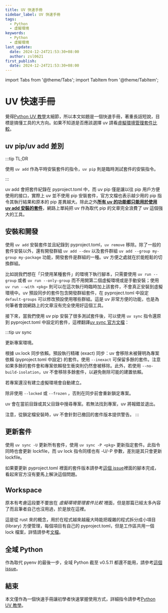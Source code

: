```yaml
---
title: UV 快速手冊
sidebar_label: UV 快速手冊
tags:
  - Python
  - 虛擬環境
keywords:
  - Python
  - 虛擬環境
last_update:
  date: 2024-12-24T21:53:30+08:00
  author: zsl0621
first_publish:
  date: 2024-12-24T21:53:30+08:00
---
```


import Tabs from '@theme/Tabs';
import TabItem from '@theme/TabItem';

# UV 快速手冊

覺得[Python UV 教學](./python-uv-complete-guide/)太細節，所以本文如題是一個快速手冊，著重長話短說，目標是搞懂工具的大方向。如果不知道是否應該選擇 uv 請看[虛擬環境管理套件比較](./virtual-environment-management-comparison)。

## uv pip/uv add 差別

:::tip TL;DR

使用 `uv add` 作為平時安裝套件的指令，`uv pip` 則是臨時測試套件的安裝指令。

:::

uv add 會把套件紀錄在 pyproject.toml 中，而 uv pip 僅是讓以往 pip 用戶方便使用的接口，實際上 uv 並不使用 pip 安裝套件，官方文檔也表示越少用的 pip 指令其執行結果和原本的 pip 差異越大。除此之外<u>**所有 uv 的功能都只能用於使用 uv add 安裝的套件**</u>，網路上單純把 uv 作為取代 pip 的文章完全浪費了 uv 這個強大的工具。

## 安裝和開發

使用 `uv add` 安裝套件並且紀錄到 pyproject.toml，`uv remove` 移除。除了一般的套件安裝以外，還有開發群組 `uv add --dev` 以及套件群組 `uv add --group my-group my-package` 功能，開發套件是群組的一種。uv 方便之處就在於能輕鬆的切換群組。

比如說我們想在「只使用某種套件」的環境下執行腳本，只需要使用 `uv run --group` 或者 `uv run --only-group` 而不用開第二個虛擬環境或是手動安裝；使用 `uv run --with <pkg>` 則可以在這次執行時臨時加上該套件，不會真正安裝到虛擬環境中。uv 預設同步的套件包含開發群組套件，在 pyproject.toml 中設定 `default-groups` 可以修改預設使用哪些群組。這是 uv 非常方便的功能，也是為何筆者會說網路上的文章沒有完全使用好這個工具。

接下來，當我們使用 uv pip 安裝了很多測試套件後，可以使用 `uv sync` 指令還原到 pyproject.toml 中設定的套件，這裡翻譯[uv sync 官方文檔](https://docs.astral.sh/uv/reference/cli/#uv-sync)：

:::tip uv sync

更新專案環境。

根據 uv.lock 同步依賴。預設執行精確 (exact) 同步：uv 會移除未被聲明為專案依賴 (pyproject.toml 中設定) 的套件。使用 `--inexact` 可保留多餘的套件。注意如果多餘的套件會和專案依賴發生衝突則仍然會被移除。此外，若使用 `--no-build-isolation`，uv 不會移除多餘套件，以避免刪除可能的建置依賴。

若專案還沒有建立虛擬環境會自動建立。

除非使用 `--locked` 或 `--frozen` ，否則在同步前會重新鎖定專案。

uv 會在當前目錄或其父目錄中搜尋專案。若無法找到專案，uv 將報錯並退出。

注意，從鎖定檔安裝時，uv 不會針對已撤回的套件版本提供警告。
:::

## 更新套件

使用 `uv sync -U` 更新所有套件，使用 `uv sync -P <pkg>` 更新指定套件。此指令同時也會更新 lockfile，而 uv lock 指令同樣也有 -U/-P 參數，差別是其只會更新 lockfile。

如果要更新 pyproject.toml 裡面的套件版本請參考[這個 issue](https://github.com/astral-sh/uv/issues/6794)裡面的腳本完成，看起來官方沒有要馬上解決這個問題。

## Workspace

原本有考慮這段要不要放在 *虛擬環境管理套件比較* 裡面，但是那篇已經太多內容了而且筆者自己也沒用過，於是放在這裡。

這是從 rust 來的概念，用於在程式越來越龐大時能把複雜的程式拆分成小項目 (library) 方便管理，每個項目有自己的 pyproject.toml，但是工作區共用一個 lock 檔案，詳情請參考[文檔](https://docs.astral.sh/uv/concepts/projects/workspaces/)。

## 全域 Python

作為取代 pyenv 的最後一步，全域 Python 截至 v0.5.11 都還不能用，請參考[這個 issue](https://github.com/astral-sh/uv/issues/6265)。

## 結束

本文僅作為一個快速手冊讓初學者快速掌握使用方式，詳細指令請參考[Python UV 教學](./python-uv-complete-guide/)。
